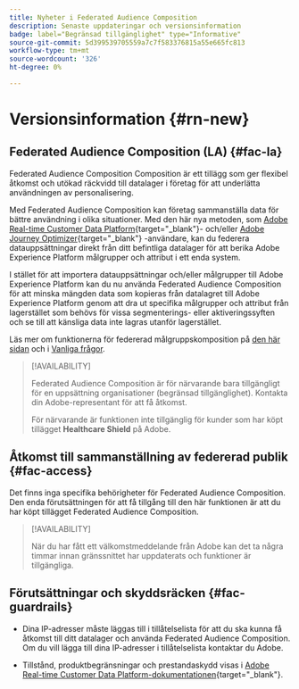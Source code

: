 ```yaml
---
title: Nyheter i Federated Audience Composition
description: Senaste uppdateringar och versionsinformation
badge: label="Begränsad tillgänglighet" type="Informative"
source-git-commit: 5d399539705559a7c7f583376815a55e665fc813
workflow-type: tm+mt
source-wordcount: '326'
ht-degree: 0%

---
```



# Versionsinformation {#rn-new}

## Federated Audience Composition (LA) {#fac-la}

Federated Audience Composition Composition är ett tillägg som ger flexibel åtkomst och utökad räckvidd till datalager i företag för att underlätta användningen av personalisering.

Med Federated Audience Composition kan företag sammanställa data för bättre användning i olika situationer. Med den här nya metoden, som [Adobe Real-time Customer Data Platform](https://experienceleague.adobe.com/en/docs/experience-platform/segmentation/home){target="_blank"}- och/eller [Adobe Journey Optimizer](https://experienceleague.adobe.com/en/docs/journey-optimizer/using/ajo-home){target="_blank"} -användare, kan du federera datauppsättningar direkt från ditt befintliga datalager för att berika Adobe Experience Platform målgrupper och attribut i ett enda system.

I stället för att importera datauppsättningar och/eller målgrupper till Adobe Experience Platform kan du nu använda Federated Audience Composition för att minska mängden data som kopieras från datalagret till Adobe Experience Platform genom att dra ut specifika målgrupper och attribut från lagerstället som behövs för vissa segmenterings- eller aktiveringssyften och se till att känsliga data inte lagras utanför lagerstället.

Läs mer om funktionerna för federerad målgruppskomposition på [den här sidan](get-started.md) och i [Vanliga frågor](get-started.md#faq).

>[!AVAILABILITY]
>
>Federated Audience Composition är för närvarande bara tillgängligt för en uppsättning organisationer (begränsad tillgänglighet). Kontakta din Adobe-representant för att få åtkomst.
>
>För närvarande är funktionen inte tillgänglig för kunder som har köpt tillägget **Healthcare Shield** på Adobe.

## Åtkomst till sammanställning av federerad publik {#fac-access}

Det finns inga specifika behörigheter för Federated Audience Composition. Den enda förutsättningen för att få tillgång till den här funktionen är att du har köpt tillägget Federated Audience Composition.

>[!AVAILABILITY]
>
>När du har fått ett välkomstmeddelande från Adobe kan det ta några timmar innan gränssnittet har uppdaterats och funktioner är tillgängliga.
>

## Förutsättningar och skyddsräcken {#fac-guardrails}

* Dina IP-adresser måste läggas till i tillåtelselista för att du ska kunna få åtkomst till ditt datalager och använda Federated Audience Composition. Om du vill lägga till dina IP-adresser i tillåtelselista kontaktar du Adobe.

* Tillstånd, produktbegränsningar och prestandaskydd visas i [Adobe Real-time Customer Data Platform-dokumentationen](https://experienceleague.adobe.com/en/docs/experience-platform/profile/guardrails){target="_blank"}.
